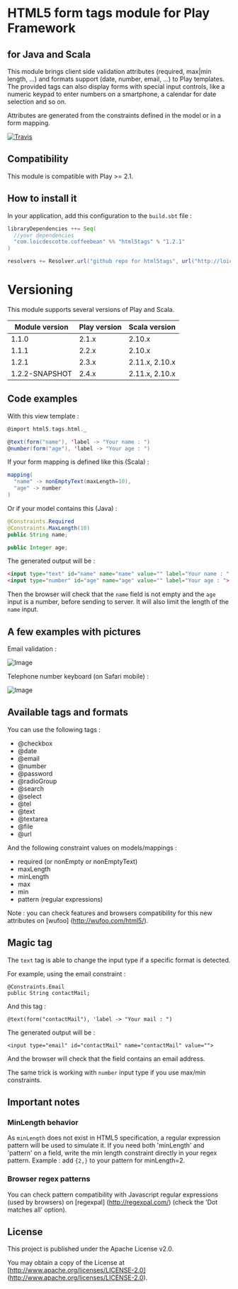# HTML5 form tags module for Play Framework
## for Java and Scala

This module brings client side validation attributes (required, max|min length, ...) and formats support (date, number, email, ...) to Play templates.
The provided tags can also display forms with special input controls, like a numeric keypad to enter numbers on a smartphone, a calendar for date selection and so on.

Attributes are generated from the constraints defined in the model or in a form mapping.

[![Travis](https://travis-ci.org/loicdescotte/Play2-HTML5Tags.svg)](https://travis-ci.org/loicdescotte/Play2-HTML5Tags)

## Compatibility

This module is compatible with Play >= 2.1.

## How to install it

In your application, add this configuration to the `build.sbt` file :

```scala
libraryDependencies ++= Seq(
  //your dependencies
  "com.loicdescotte.coffeebean" %% "html5tags" % "1.2.1"
)

resolvers += Resolver.url("github repo for html5tags", url("http://loicdescotte.github.io/Play2-HTML5Tags/releases/"))(Resolver.ivyStylePatterns)
```

# Versioning

This module supports several versions of Play and Scala.

| Module version      | Play version       | Scala version         |
|---------------------|--------------------|-----------------------|
| 1.1.0               | 2.1.x              | 2.10.x                |
| 1.1.1               | 2.2.x              | 2.10.x                |
| 1.2.1               | 2.3.x              | 2.11.x, 2.10.x        |
| 1.2.2-SNAPSHOT      | 2.4.x              | 2.11.x, 2.10.x        |

## Code examples

With this view template :

```scala
@import html5.tags.html._

@text(form("name"), 'label -> "Your name : ")
@number(form("age"), 'label -> "Your age : ")
```

If your form mapping is defined like this (Scala) :

```scala
mapping(
  "name" -> nonEmptyText(maxLength=10),
  "age" -> number
)
```

Or if your model contains this (Java) :

```java
@Constraints.Required
@Constraints.MaxLength(10)
public String name;

public Integer age;
```

The generated output will be :

```html
<input type="text" id="name" name="name" value="" label="Your name : " required maxlength="10">
<input type="number" id="age" name="age" value="" label="Your age : ">
```

Then the browser will check that the `name` field is not empty and the `age` input is a number, before sending to server.
It will also limit the length of the `name` input.

## A few examples with pictures

Email validation :

![Image](http://wufoo.com/html5/images/email-supported-firefox4b12.png)

Telephone number keyboard (on Safari mobile) :

![Image](http://wufoo.com/html5/images/tel-mobsafari-supported.png)

## Available tags and formats

You can use the following tags :

 * @checkbox
 * @date
 * @email
 * @number
 * @password
 * @radioGroup
 * @search
 * @select
 * @tel
 * @text
 * @textarea
 * @file
 * @url

And the following constraint values on models/mappings :

 * required (or nonEmpty or nonEmptyText)
 * maxLength
 * minLength
 * max
 * min
 * pattern (regular expressions)

Note : you can check features and browsers compatibility for this new attributes on [wufoo] (http://wufoo.com/html5/).

## Magic tag

The `text` tag is able to change the input type if a specific format is detected.

For example, using the email constraint :

    @Constraints.Email
    public String contactMail;

And this tag :

    @text(form("contactMail"), 'label -> "Your mail : ")

The generated output will be :

    <input type="email" id="contactMail" name="contactMail" value="">

And the browser will check that the field contains an email address.

The same trick is working with `number` input type if you use max/min constraints.

## Important notes

### MinLength behavior

As `minLength` does not exist in HTML5 specification, a regular expression pattern will be used to simulate it.
If you need both 'minLength' and 'pattern' on a field, write the min length constraint directly in your regex pattern. Example : add `{2,}` to your pattern for minLength=2.

### Browser regex patterns

You can check pattern compatibility with Javascript regular expressions (used by browsers) on [regexpal] (http://regexpal.com/) (check the 'Dot matches all' option).

## License

This project is published under the Apache License v2.0.

You may obtain a copy of the License at [http://www.apache.org/licenses/LICENSE-2.0] (http://www.apache.org/licenses/LICENSE-2.0).
